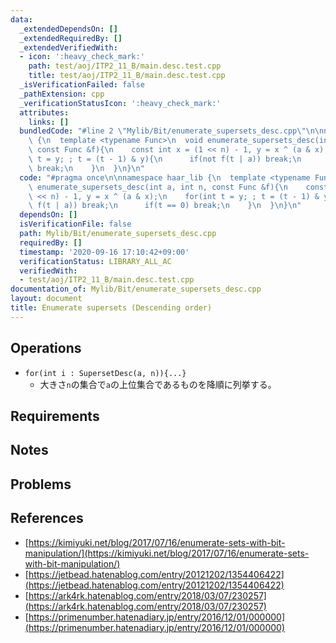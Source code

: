 ```yaml
---
data:
  _extendedDependsOn: []
  _extendedRequiredBy: []
  _extendedVerifiedWith:
  - icon: ':heavy_check_mark:'
    path: test/aoj/ITP2_11_B/main.desc.test.cpp
    title: test/aoj/ITP2_11_B/main.desc.test.cpp
  _isVerificationFailed: false
  _pathExtension: cpp
  _verificationStatusIcon: ':heavy_check_mark:'
  attributes:
    links: []
  bundledCode: "#line 2 \"Mylib/Bit/enumerate_supersets_desc.cpp\"\n\nnamespace haar_lib\
    \ {\n  template <typename Func>\n  void enumerate_supersets_desc(int a, int n,\
    \ const Func &f){\n    const int x = (1 << n) - 1, y = x ^ (a & x);\n    for(int\
    \ t = y; ; t = (t - 1) & y){\n      if(not f(t | a)) break;\n      if(t == 0)\
    \ break;\n    }\n  }\n}\n"
  code: "#pragma once\n\nnamespace haar_lib {\n  template <typename Func>\n  void\
    \ enumerate_supersets_desc(int a, int n, const Func &f){\n    const int x = (1\
    \ << n) - 1, y = x ^ (a & x);\n    for(int t = y; ; t = (t - 1) & y){\n      if(not\
    \ f(t | a)) break;\n      if(t == 0) break;\n    }\n  }\n}\n"
  dependsOn: []
  isVerificationFile: false
  path: Mylib/Bit/enumerate_supersets_desc.cpp
  requiredBy: []
  timestamp: '2020-09-16 17:10:42+09:00'
  verificationStatus: LIBRARY_ALL_AC
  verifiedWith:
  - test/aoj/ITP2_11_B/main.desc.test.cpp
documentation_of: Mylib/Bit/enumerate_supersets_desc.cpp
layout: document
title: Enumerate supersets (Descending order)
---
```


## Operations

- `for(int i : SupersetDesc(a, n)){...}`
	- 大きさ`n`の集合で`a`の上位集合であるものを降順に列挙する。

## Requirements

## Notes

## Problems

## References

- [https://kimiyuki.net/blog/2017/07/16/enumerate-sets-with-bit-manipulation/](https://kimiyuki.net/blog/2017/07/16/enumerate-sets-with-bit-manipulation/)
- [https://jetbead.hatenablog.com/entry/20121202/1354406422](https://jetbead.hatenablog.com/entry/20121202/1354406422)
- [https://ark4rk.hatenablog.com/entry/2018/03/07/230257](https://ark4rk.hatenablog.com/entry/2018/03/07/230257)
- [https://primenumber.hatenadiary.jp/entry/2016/12/01/000000](https://primenumber.hatenadiary.jp/entry/2016/12/01/000000)
